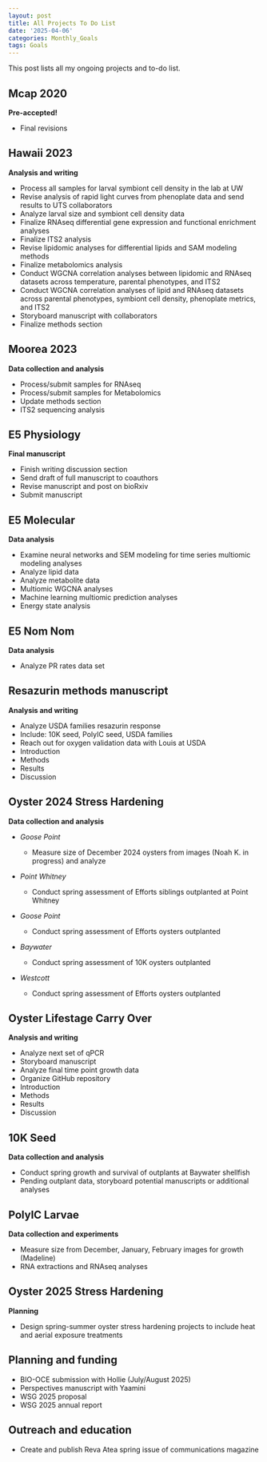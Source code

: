 ```yaml
---
layout: post
title: All Projects To Do List
date: '2025-04-06'
categories: Monthly_Goals
tags: Goals
---
```


This post lists all my ongoing projects and to-do list.  
  
## Mcap 2020   
**Pre-accepted!**   

- Final revisions 

## Hawaii 2023   
**Analysis and writing**   

- Process all samples for larval symbiont cell density in the lab at UW 
- Revise analysis of rapid light curves from phenoplate data and send results to UTS collaborators 
- Analyze larval size and symbiont cell density data 
- Finalize RNAseq differential gene expression and functional enrichment analyses 
- Finalize ITS2 analysis
- Revise lipidomic analyses for differential lipids and SAM modeling methods 
- Finalize metabolomics analysis 
- Conduct WGCNA correlation analyses between lipidomic and RNAseq datasets across temperature, parental phenotypes, and ITS2 
- Conduct WGCNA correlation analyses of lipid and RNAseq datasets across parental phenotypes, symbiont cell density, phenoplate metrics, and ITS2 
- Storyboard manuscript with collaborators 
- Finalize methods section 

## Moorea 2023   
**Data collection and analysis**   

- Process/submit samples for RNAseq
- Process/submit samples for Metabolomics
- Update methods section 
- ITS2 sequencing analysis

## E5 Physiology     
**Final manuscript**   

- Finish writing discussion section 
- Send draft of full manuscript to coauthors 
- Revise manuscript and post on bioRxiv 
- Submit manuscript

## E5 Molecular   
**Data analysis** 

- Examine neural networks and SEM modeling for time series multiomic modeling analyses 
- Analyze lipid data 
- Analyze metabolite data 
- Multiomic WGCNA analyses 
- Machine learning multiomic prediction analyses
- Energy state analysis 

## E5 Nom Nom   
**Data analysis** 

- Analyze PR rates data set 

## Resazurin methods manuscript   
**Analysis and writing** 

- Analyze USDA families resazurin response 
- Include: 10K seed, PolyIC seed, USDA families 
- Reach out for oxygen validation data with Louis at USDA
- Introduction
- Methods
- Results
- Discussion

## Oyster 2024 Stress Hardening   
**Data collection and analysis** 

- *Goose Point*
	- Measure size of December 2024 oysters from images (Noah K. in progress) and analyze
  
- *Point Whitney* 
	- Conduct spring assessment of Efforts siblings outplanted at Point Whitney 

- *Goose Point* 
	- Conduct spring assessment of Efforts oysters outplanted 

- *Baywater* 
	- Conduct spring assessment of 10K oysters outplanted

- *Westcott* 
	- Conduct spring assessment of Efforts oysters outplanted

## Oyster Lifestage Carry Over 
**Analysis and writing** 

- Analyze next set of qPCR 
- Storyboard manuscript 
- Analyze final time point growth data 
- Organize GitHub repository 
- Introduction 
- Methods 
- Results 
- Discussion 

## 10K Seed    
**Data collection and analysis**   

- Conduct spring growth and survival of outplants at Baywater shellfish 
- Pending outplant data, storyboard potential manuscripts or additional analyses 

## PolyIC Larvae   
**Data collection and experiments**   
 
- Measure size from December, January, February images for growth (Madeline)
- RNA extractions and RNAseq analyses

## Oyster 2025 Stress Hardening   
**Planning**   

- Design spring-summer oyster stress hardening projects  to include heat and aerial exposure treatments

## Planning and funding    

- BIO-OCE submission with Hollie (July/August 2025)
- Perspectives manuscript with Yaamini
- WSG 2025 proposal 
- WSG 2025 annual report 

## Outreach and education   

- Create and publish Reva Atea spring issue of communications magazine 